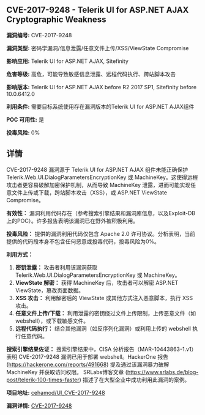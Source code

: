 ## CVE-2017-9248 - Telerik UI for ASP.NET AJAX Cryptographic Weakness

**漏洞编号:** CVE-2017-9248

**漏洞类型:** 密码学漏洞/信息泄露/任意文件上传/XSS/ViewState Compromise

**影响应用:** Telerik UI for ASP.NET AJAX, Sitefinity

**危害等级:** 高危，可能导致敏感信息泄露、远程代码执行、跨站脚本攻击

**影响版本:** Telerik UI for ASP.NET AJAX before R2 2017 SP1, Sitefinity before 10.0.6412.0

**利用条件:** 需要目标系统使用存在漏洞版本的Telerik UI for ASP.NET AJAX组件

**POC 可用性:** 是

**投毒风险:** 0%

## 详情

CVE-2017-9248 漏洞源于 Telerik UI for ASP.NET AJAX 组件未能正确保护 Telerik.Web.UI.DialogParametersEncryptionKey 或 MachineKey。这使得远程攻击者更容易破解加密保护机制，从而导致 MachineKey 泄露，进而可能实现任意文件上传或下载，跨站脚本攻击（XSS），或 ASP.NET ViewState Compromise。 

**有效性：** 漏洞利用代码存在（参考搜索引擎结果和漏洞库信息，以及Exploit-DB上的POC）。许多报告表明该漏洞已在野外被积极利用。 

**投毒风险：** 提供的漏洞利用代码仅包含 Apache 2.0 许可协议。分析表明，当前提供的代码段本身不包含任何恶意或投毒代码，投毒风险为0%。

**利用方式：**

1.  **密钥泄露：** 攻击者利用该漏洞获取 Telerik.Web.UI.DialogParametersEncryptionKey 或 MachineKey。
2.  **ViewState 解密：** 获得 MachineKey 后，攻击者可以解密 ASP.NET ViewState，篡改页面数据。
3.  **XSS 攻击：** 利用解密后的 ViewState 或其他方式注入恶意脚本，执行 XSS 攻击。
4.  **任意文件上传/下载：** 利用泄露的密钥绕过文件上传限制，上传恶意文件（如 webshell），或下载敏感文件。
5.  **远程代码执行：** 结合其他漏洞（如反序列化漏洞）或利用上传的 webshell 执行任意代码。

**搜索引擎结果佐证：** 搜索引擎结果中，CISA 分析报告（MAR-10443863-1.v1）表明 CVE-2017-9248 漏洞已用于部署 webshell。HackerOne 报告 (https://hackerone.com/reports/491668) 提及通过该漏洞暴力破解 MachineKey 并获取访问权限。 SRLabs博客文章 (https://www.srlabs.de/blog-post/telerik-100-times-faster) 描述了在大型企业中成功利用此漏洞的案例。


**项目地址:** [cehamod/UI_CVE-2017-9248](https://github.com/cehamod/UI_CVE-2017-9248)

**漏洞详情:** [CVE-2017-9248](https://nvd.nist.gov/vuln/detail/CVE-2017-9248)